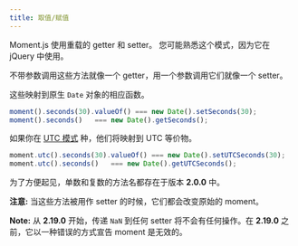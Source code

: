 ```yaml
---
title: 取值/赋值
---
```



Moment.js 使用重载的 getter 和 setter。 您可能熟悉这个模式，因为它在 jQuery 中使用。

不带参数调用这些方法就像一个 getter，用一个参数调用它们就像一个 setter。

这些映射到原生 `Date` 对象的相应函数。


```javascript
moment().seconds(30).valueOf() === new Date().setSeconds(30);
moment().seconds()   === new Date().getSeconds();
```

如果你在 [UTC 模式](#/manipulating/utc/) 种，他们将映射到 UTC 等价物。

```javascript
moment.utc().seconds(30).valueOf() === new Date().setUTCSeconds(30);
moment.utc().seconds()   === new Date().getUTCSeconds();
```

为了方便起见，单数和复数的方法名都存在于版本 **2.0.0** 中。

**注意:** 当这些方法被用作 setter 的时候，它们都会改变原始的 moment。

**Note:** 从 **2.19.0** 开始，传递 `NaN` 到任何 setter 将不会有任何操作。在 **2.19.0** 之前，它以一种错误的方式宣告 moment 是无效的。
